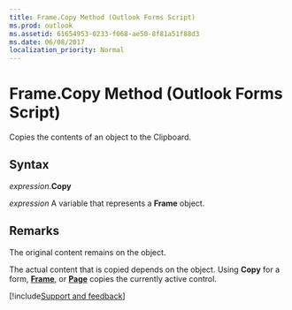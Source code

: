 ```yaml
---
title: Frame.Copy Method (Outlook Forms Script)
ms.prod: outlook
ms.assetid: 61654953-0233-f068-ae50-8f81a51f88d3
ms.date: 06/08/2017
localization_priority: Normal
---
```



# Frame.Copy Method (Outlook Forms Script)

Copies the contents of an object to the Clipboard.


## Syntax

_expression_.**Copy**

_expression_ A variable that represents a **Frame** object.


## Remarks

The original content remains on the object.

The actual content that is copied depends on the object. Using  **Copy** for a form, **[Frame](Outlook.frame.md)**, or  **[Page](Outlook.page.md)** copies the currently active control.

[!include[Support and feedback](~/includes/feedback-boilerplate.md)]
